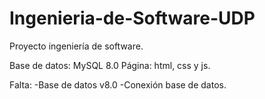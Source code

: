 # Ingenieria-de-Software-UDP
Proyecto ingeniería de software.


Base de datos: MySQL 8.0
Página: html, css y js.

Falta:
-Base de datos v8.0
-Conexión base de datos.
